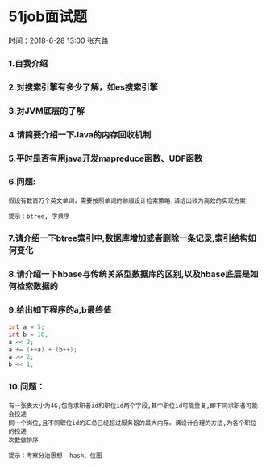 # 51job面试题  
时间：2018-6-28 13:00 张东路

### 1.自我介绍

### 2.对搜索引擎有多少了解，如es搜索引擎

### 3.对JVM底层的了解

### 4.请简要介绍一下Java的内存回收机制

### 5.平时是否有用java开发mapreduce函数、UDF函数

### 6.问题:  
```
假设有数百万个英文单词，需要按照单词的前缀设计检索策略,请给出较为高效的实现方案

提示：btree, 字典序
```

### 7.请介绍一下btree索引中,数据库增加或者删除一条记录,索引结构如何变化

### 8.请介绍一下hbase与传统关系型数据库的区别,以及hbase底层是如何检索数据的

### 9.给出如下程序的a,b最终值  
```c++
int a = 5;
int b = 10;
a << 2;
a += (++a) + (b++);
a >> 2;
b << 1;
```  

### 10.问题：  
```
有一张表大小为4G,包含求职者id和职位id两个字段,其中职位id可能重复,即不同求职者可能会投递
同一个岗位,且不同职位id的汇总已经超过服务器的最大内存。请设计合理的方法,为各个职位的投递
次数做排序

提示：考察分治思想  hash、位图
```
